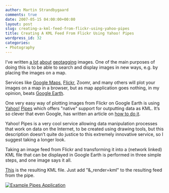 ```yaml
---
author: Martin Strandbygaard
comments: true
date: 2007-05-15 04:00:00+00:00
layout: post
slug: creating-a-kml-feed-from-flickr-using-yahoo-pipes
title: Creating A KML Feed From Flickr Using Yahoo! Pipes
wordpress_id: 32
categories:
- Photography
---
```


I’ve written [a lot](http://www.strandbygaard.net/2007/05/11/workflows-for-geo-tagging-digital-photographs-part-1/) [about](http://www.strandbygaard.net/2007/05/11/workflows-for-geo-tagging-digital-photographs-part-2/) [geotagging](http://www.strandbygaard.net/2007/05/14/workflows-for-geo-tagging-digital-photographs-part-3/) images. One of the main purposes of doing this is to be able to search and display images in new ways, e.g. by placing the images on a map.

Services like [Google Maps](http://maps.google.com/), [Flickr](http://www.flickr.com/), Zoomr, and many others will plot your images on a map in a browser, but as map application goes nothing, in my opinion, beats [Google Earth](http://earth.google.com/).

One very easy way of plotting images from Flickr on Google Earth is using [Yahoo!](http://www.yahoo.com/) [Pipes](http://pipes.yahoo.com/) which offers "native" support for outputting data as KML. It’s so clever that even Google, has written an article on [how to do it](http://googlemapsapi.blogspot.com/2007/04/introduction-and-yahoo-pipes.html).

Yahoo! Pipes is a very cool service allowing data manipulation processes that work on data on the Internet, to be created using drawing tools, but this description doesn’t quite do justice to this extremely innovative service, so I suggest taking a longer look.

Taking an image feed from Flickr and transforming it into a (network linked) KML file that can be displayed in Google Earth is performed in three simple steps, and one image says it all.

[This](http://pipes.yahoo.com/pipes/pipe.run?_id=ODL51xUD3BGNlb6OJZhxuA&_render=kml) is the resulting KML file. Just add "&_render=kml" to the resulting feed from the pipe.

[![Example Pipes Application](http://www.strandbygaard.net/wp-content/uploads/2007/06/creating-a-kml-feed-from-flickr-using-yahoo-pipes.png)](http://www.strandbygaard.net/wp-content/uploads/2007/06/creating-a-kml-feed-from-flickr-using-yahoo-pipes.png)